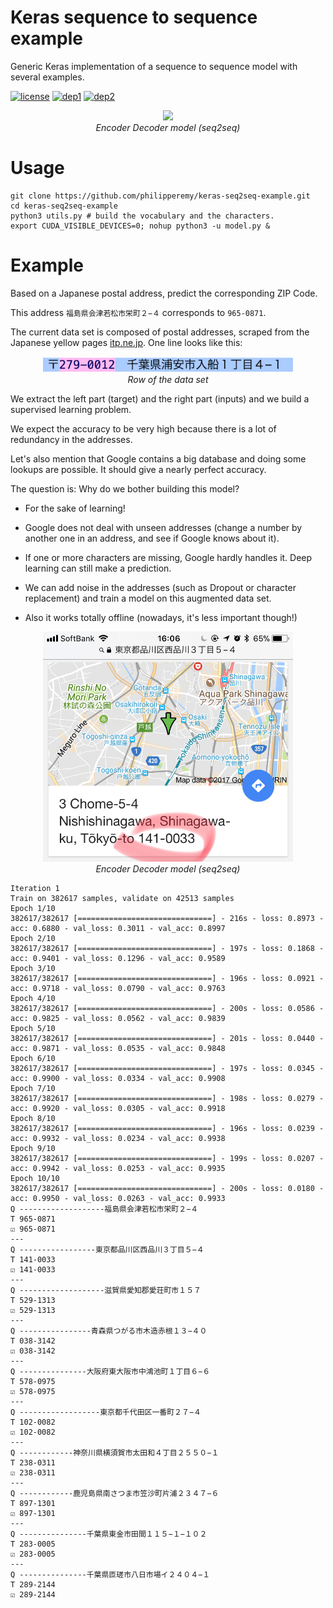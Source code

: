 # Keras sequence to sequence example
Generic Keras implementation of a sequence to sequence model with several examples.

[![license](https://img.shields.io/badge/License-Apache_2.0-brightgreen.svg)](https://github.com/philipperemy/keras-seq2seq-example/blob/master/LICENSE) [![dep1](https://img.shields.io/badge/Tensorflow-1.2+-blue.svg)](https://www.tensorflow.org/) [![dep2](https://img.shields.io/badge/Keras-2.0+-blue.svg)](https://keras.io/) 

<p align="center">
  <img src="http://suriyadeepan.github.io/img/seq2seq/seq2seq2.png" width="700">
  <br><i>Encoder Decoder model (seq2seq)</i>
</p>


# Usage

```
git clone https://github.com/philipperemy/keras-seq2seq-example.git
cd keras-seq2seq-example
python3 utils.py # build the vocabulary and the characters.
export CUDA_VISIBLE_DEVICES=0; nohup python3 -u model.py &
```

# Example

Based on a Japanese postal address, predict the corresponding ZIP Code.

This address `福島県会津若松市栄町２−４` corresponds to `965-0871`.

The current data set is composed of postal addresses, scraped from the Japanese yellow pages [itp.ne.jp](itp.ne.jp). One line looks like this:

<p align="center">
  <img src="assets/IMG_1.png" width="400">
  <br><i>Row of the data set</i>
</p>

We extract the left part (target) and the right part (inputs) and we build a supervised learning problem.

We expect the accuracy to be very high because there is a lot of redundancy in the addresses.

Let's also mention that Google contains a big database and doing some lookups are possible. It should give a nearly perfect accuracy.

The question is: Why do we bother building this model?

- For the sake of learning!

- Google does not deal with unseen addresses (change a number by another one in an address, and see if Google knows about it).
- If one or more characters are missing, Google hardly handles it. Deep learning can still make a prediction. 
- We can add noise in the addresses (such as Dropout or character replacement) and train a model on this augmented data set.
- Also it works totally offline (nowadays, it's less important though!)

<p align="center">
  <img src="assets/IMG_0162.jpg" width="400">
  <br><i>Encoder Decoder model (seq2seq)</i>
</p>

```
Iteration 1
Train on 382617 samples, validate on 42513 samples
Epoch 1/10
382617/382617 [==============================] - 216s - loss: 0.8973 - acc: 0.6880 - val_loss: 0.3011 - val_acc: 0.8997
Epoch 2/10
382617/382617 [==============================] - 197s - loss: 0.1868 - acc: 0.9401 - val_loss: 0.1296 - val_acc: 0.9589
Epoch 3/10
382617/382617 [==============================] - 196s - loss: 0.0921 - acc: 0.9718 - val_loss: 0.0790 - val_acc: 0.9763
Epoch 4/10
382617/382617 [==============================] - 200s - loss: 0.0586 - acc: 0.9825 - val_loss: 0.0562 - val_acc: 0.9839
Epoch 5/10
382617/382617 [==============================] - 201s - loss: 0.0440 - acc: 0.9871 - val_loss: 0.0535 - val_acc: 0.9848
Epoch 6/10
382617/382617 [==============================] - 197s - loss: 0.0345 - acc: 0.9900 - val_loss: 0.0334 - val_acc: 0.9908
Epoch 7/10
382617/382617 [==============================] - 198s - loss: 0.0279 - acc: 0.9920 - val_loss: 0.0305 - val_acc: 0.9918
Epoch 8/10
382617/382617 [==============================] - 196s - loss: 0.0239 - acc: 0.9932 - val_loss: 0.0234 - val_acc: 0.9938
Epoch 9/10
382617/382617 [==============================] - 199s - loss: 0.0207 - acc: 0.9942 - val_loss: 0.0253 - val_acc: 0.9935
Epoch 10/10
382617/382617 [==============================] - 200s - loss: 0.0180 - acc: 0.9950 - val_loss: 0.0263 - val_acc: 0.9933
Q -------------------福島県会津若松市栄町２−４
T 965-0871
☑ 965-0871
---
Q -----------------東京都品川区西品川３丁目５−４
T 141-0033
☑ 141-0033
---
Q -------------------滋賀県愛知郡愛荘町市１５７
T 529-1313
☑ 529-1313
---
Q ----------------青森県つがる市木造赤根１３−４０
T 038-3142
☑ 038-3142
---
Q ---------------大阪府東大阪市中鴻池町１丁目６−６
T 578-0975
☑ 578-0975
---
Q ------------------東京都千代田区一番町２７−４
T 102-0082
☑ 102-0082
---
Q ------------神奈川県横須賀市太田和４丁目２５５０−１
T 238-0311
☑ 238-0311
---
Q ------------鹿児島県南さつま市笠沙町片浦２３４７−６
T 897-1301
☑ 897-1301
---
Q ---------------千葉県東金市田間１１５−１−１０２
T 283-0005
☑ 283-0005
---
Q ---------------千葉県匝瑳市八日市場イ２４０４−１
T 289-2144
☑ 289-2144
```
